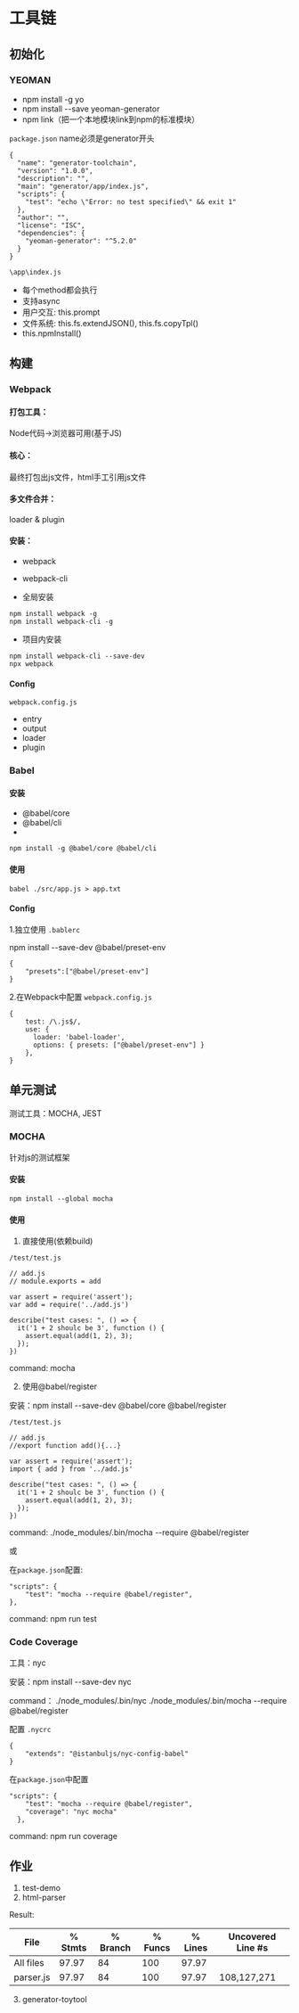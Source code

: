 # 工具链

## 初始化
### YEOMAN

* npm install -g yo
* npm install --save yeoman-generator
* npm link（把一个本地模块link到npm的标准模块）

`package.json` name必须是generator开头
```
{
  "name": "generator-toolchain",
  "version": "1.0.0",
  "description": "",
  "main": "generator/app/index.js",
  "scripts": {
    "test": "echo \"Error: no test specified\" && exit 1"
  },
  "author": "",
  "license": "ISC",
  "dependencies": {
    "yeoman-generator": "^5.2.0"
  }
}
```


`\app\index.js`
* 每个method都会执行
* 支持async
* 用户交互: this.prompt
* 文件系统: this.fs.extendJSON(), this.fs.copyTpl()
* this.npmInstall()

## 构建
### Webpack

#### 打包工具：
Node代码->浏览器可用(基于JS)

#### 核心：
最终打包出js文件，html手工引用js文件

#### 多文件合并：
loader & plugin

#### 安装：

* webpack
* webpack-cli

* 全局安装
```
npm install webpack -g
npm install webpack-cli -g
```
* 项目内安装

```
npm install webpack-cli --save-dev
npx webpack
```
#### Config

`webpack.config.js`
* entry
* output
* loader
* plugin


### Babel

#### 安装

* @babel/core
* @babel/cli
* 
```
npm install -g @babel/core @babel/cli
```
#### 使用
```
babel ./src/app.js > app.txt
```

#### Config

1.独立使用 `.bablerc`

npm install --save-dev @babel/preset-env
```
{
    "presets":["@babel/preset-env"]
}
```

2.在Webpack中配置 `webpack.config.js`
```
{
    test: /\.js$/,
    use: {
      loader: 'babel-loader',
      options: { presets: ["@babel/preset-env"] }
    },
}
```

## 单元测试

测试工具：MOCHA, JEST

### MOCHA

针对js的测试框架

#### 安装
```
npm install --global mocha
```

#### 使用
1. 直接使用(依赖build)

`/test/test.js`

```
// add.js
// module.exports = add

var assert = require('assert');
var add = require('../add.js')

describe("test cases: ", () => {
  it('1 + 2 shoulc be 3', function () {
    assert.equal(add(1, 2), 3);
  });
})
```
command: mocha

2. 使用@babel/register

安装：npm install --save-dev @babel/core @babel/register

`/test/test.js`

```
// add.js
//export function add(){...}

var assert = require('assert');
import { add } from '../add.js'

describe("test cases: ", () => {
  it('1 + 2 shoulc be 3', function () {
    assert.equal(add(1, 2), 3);
  });
})
```
command: ./node_modules/.bin/mocha --require @babel/register

或

在`package.json`配置:

```
"scripts": {
    "test": "mocha --require @babel/register",
},
```
command: npm run test


### Code Coverage

工具：nyc

安装：npm install --save-dev nyc

command：
./node_modules/.bin/nyc ./node_modules/.bin/mocha --require @babel/register

配置
`.nycrc`
```
{
    "extends": "@istanbuljs/nyc-config-babel"
}
```

在`package.json`中配置
```
"scripts": {
    "test": "mocha --require @babel/register",
    "coverage": "nyc mocha"
  },
```
command: npm run coverage



## 作业

1. test-demo
2. html-parser

Result:

File       | % Stmts | % Branch | % Funcs | % Lines | Uncovered Line #s 
-----------|---------|----------|---------|---------|-------------------
All files  |   97.97 |       84 |     100 |   97.97 |                   
 parser.js |   97.97 |       84 |     100 |   97.97 | 108,127,271       

3. generator-toytool

